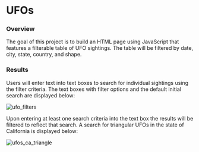 # UFOs

### Overview
The goal of this project is to build an HTML page using JavaScript that features a filterable table of UFO sightings.  The table will be filtered by date, city, state, country, and shape. 

### Results
Users will enter text into text boxes to search for individual sightings using the filter criteria.  The text boxes with filter options and the default initial search are displayed below:

![ufo_filters](https://user-images.githubusercontent.com/86164867/139343386-197cb8de-bca1-4434-8330-bc2fa4d452d9.PNG)

Upon entering at least one search criteria into the text box the results will be filtered to reflect that search. A search for triangular UFOs in the state of California is displayed below:

![ufos_ca_triangle](https://user-images.githubusercontent.com/86164867/139343974-8e6da15f-93b7-40ca-a315-637056191b21.PNG)

